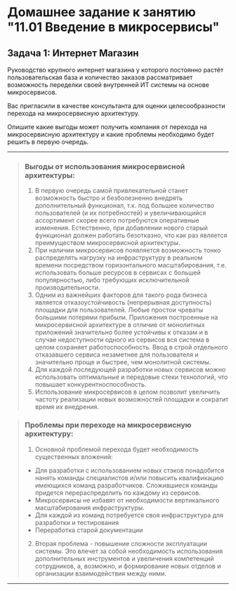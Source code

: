 # Домашнее задание к занятию "11.01 Введение в микросервисы"

## Задача 1: Интернет Магазин

Руководство крупного интернет магазина у которого постоянно растёт пользовательская база и количество заказов рассматривает возможность переделки своей внутренней ИТ системы на основе микросервисов. 

Вас пригласили в качестве консультанта для оценки целесообразности перехода на микросервисную архитектуру. 

Опишите какие выгоды может получить компания от перехода на микросервисную архитектуру и какие проблемы необходимо будет решить в первую очередь.

---
> ### Выгоды от использования микросервисной архитектуры:
>1. В первую очередь самой привлекательной станет возможность быстро и безболезненно внедрять дополнительный функционал, т.к. под большее количество пользователей (и их потребностей) и увеличивающийся ассортимент скорее всего потребуются оперативные изменения. Естественно, при добавлении нового старый функционал должен работать безотказно, что как раз является преимуществом микросервисной архитектуры.
>2. При наличии микросервисов появляется возможность тонко распределять нагрузку на инфраструктуру в реальном времени посредством горизонтального масштабирования, т.е. использовать больше ресурсов в сервисах с большей популярностью, либо требующих исключительной производительности.
>3. Одним из важнейших факторов для такого рода бизнеса является отказоустойчивость (непрерывная доступность) площадки для пользователей. Любые простои чреваты большими потерями прибыли. Приложения построенные на микросервисной архитектуре в отличие от монолитных приложений значительно более устойчивы к отказам и в случае недоступности одного из сервисов вся система в целом сохраняет работоспособность. Ввод в строй отдельного отказавшего сервиса незаметнее для пользователя и значительно проще и быстрее, чем монолитной системы. 
>4. Для каждой последующей разработки новых сервисов можно использовать оптимальные и передовые стеки технологий, что повышает конкурентноспособность.
>5. Использование микросервисов в целом позволит увеличить частоту реализации новых возможностей площадки и сократит время их внедрения.

> ### Проблемы при переходе на микросервисную архитектуру:
>1. Основной проблемой перехода будет необходимость существенных вложений:
> - Для разработки с использованием новых стэков понадобится нанять команды специалистов и/или повысить квалификацию имеющихся команд разработчиков. Сложившиеся команды придется перераспределить по каждому из сервисов.
> - Микросервисы не избавят от необходимости вертикального масштабирования инфраструктуры.
> - Для каждой из команд потребуется своя инфраструктура для разработки и тестирования
> - Переработка старой документации
>2. Вторая проблема - повышение сложности эксплуатации системы. Это влечет за собой необходимость использования дополнительных инструментов и увеличения компетенций сотрудников, а, возможно, и формирование новых отделов и организации взаимодействия между ними.
---